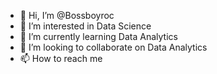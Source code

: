 - 👋 Hi, I’m @Bossboyroc
- 👀 I’m interested in Data Science
- 🌱 I’m currently learning Data Analytics
- 💞️ I’m looking to collaborate on Data Analytics
- 📫 How to reach me 

<!---
Bossboyroc/Bossboyroc is a ✨ special ✨ repository because its `README.md` (this file) appears on your GitHub profile.
You can click the Preview link to take a look at your changes.
--->
